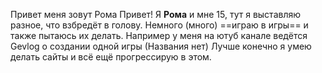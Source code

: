 Привет меня зовут Рома
Привет! Я **Рома** и мне 15, тут я выставляю разное, что взбредёт в голову.
Немного (много) ==играю в игры== и также пытаюсь их делать. Например у меня на ютуб канале ведётся Gevlog о создании одной игры (Названия нет)
Лучше конечно я умею делать сайты и всё ещё прогрессирую в этом.